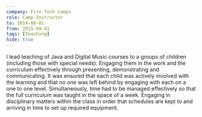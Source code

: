 ```yaml
---
company: Fire Tech Camps
role: Camp Instructor
to: 2014-08-01
from: 2015-09-01
tags: [Teaching]
hide: true
---
```

I lead teaching of Java and Digital Music courses to a groups of children (including those with special needs). Engaging them in the work and the curriculum effectively through presenting, demonstrating and communicating. It was ensured that each child was actively involved with the learning and that no one was left behind by engaging with each on a one to one level. Simultaneously, time had to be managed effectively so that the full curriculum was taught in the space of a week. Engaging in disciplinary matters within the class in order that schedules are kept to and arriving in time to set up required equipment.